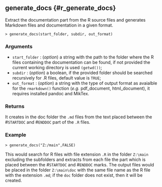 ## generate_docs {#r_generate_docs}
Extract the documentation part from the R source files and generates Markdown files and documentation in a given format.

	> generate_docs(start_folder, subdir, out_format)

### Arguments 
* `start_folder` : (_option_) a string with the path to the folder where the R files containing the documentation can be found, 
	if not provided the current working directory is used `(getwd())`;
* `subdir` : (_option_) a boolean, if the provided folder should be searched recursively for .R files, default value is `TRUE`;
* `out_format` : (_option_) a string with the type of output format as avaialble for the `rmarkdown()` function (_e.g._ pdf_document, 
	html_document), it requires installed pandoc and MikTex.

### Returns
 It creates in the doc folder the `.md` files from the text placed between the \#`STARTDOC` and \#`ENDDOC` part of the `.R` files.

### Example

	> generate_docs("Z:/main",FALSE)
This would search for R files with file extension `.R` in the folder `Z:\main` excluding the subfolders and extracts from each file 
the part which is placed between the \#`STARTDOC` and \#`ENDDOC` marks.
The output files would be placed in the folder `Z:\main\doc` with the same file name as the R file with the extension `.md`; if the 
`doc` folder does not exist, then it will be created. 

